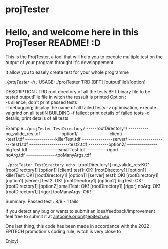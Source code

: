 **projTester**
===

Hello, and welcome here in this ProjTeser README! :D
===

This is the ProjTester, a tool that will help you to execute multiple test on the output of your program throught it's developpement

It allow you to easely create test for your whole programme

_./projTester -h :_
USAGE:
	./projTester TRD [BFT] [outputFile]/[option]

DESCRIPTION :
	TRD		root directory of all the tests
	BFT		binary file to be tested
	outputFile	file in witch the ressult is printed
	Option :	
		-s	silence; don't print passed tests		
		-l	debugging; display the name of all failed tests
		-v	optimisation; execute valgrind on all testIN BUILDING
		-f	failed; print details of failed tests
		-d	details; print details of all tests

Example
`./projTester TestDirectory/`
-----rootDirectory1/
----------no_valide_res.tdf
----------option1/
---------------client/
--------------------test1.tdf
---------------killerTest.tdf
---------------server/
--------------------test1.tdf
--------------------test2.tdf
----------option2/
---------------bigTest.tdf
---------------smallTest.tdf
----------rigor/
---------------noArg.tdf
---------------tooManyArgs.tdf

`./projTester TestDirectory echo `
[rootDirectory1] no_valide_res:KO^
[rootDirectory1] [option1] [client] test1: OK!
[rootDirectory1] [option1] killerTest: OK!
[rootDirectory1] [option1] [server] test1: OK!
[rootDirectory1] [option1] [server] test2: OK!
[rootDirectory1] [option2] bigTest: OK!
[rootDirectory1] [option2] smallTest: OK!
[rootDirectory1] [rigor] noArg: OK!
[rootDirectory1] [rigor] tooManyArgs: OK!

Summary:
Passed test : 8/9 - 1 fails



If you detect any bug or wants to submit an idea/feedback/improvement feel free to submit it at antooine.orion@epitech.eu

One last thing, this code has been made in accordance with the 2022 EPITECH promotion's coding rule, witch is very close to 

Enjoy!